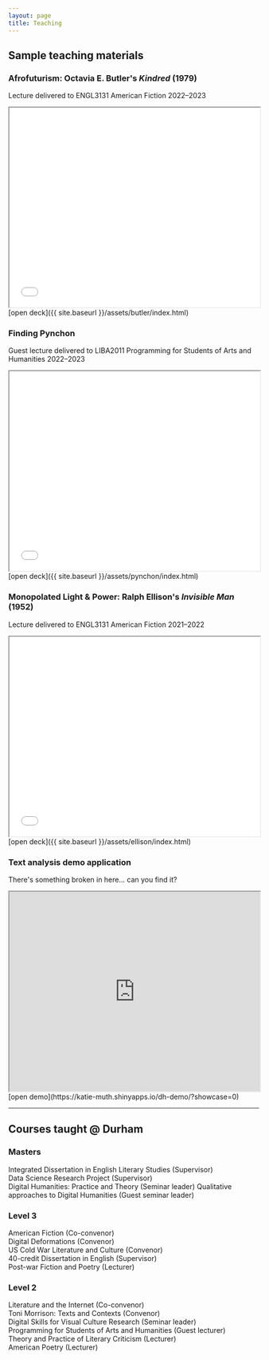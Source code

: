```yaml
---
layout: page
title: Teaching
---
```

## Sample teaching materials

### Afrofuturism: Octavia E. Butler's _Kindred_ (1979)
Lecture delivered to ENGL3131 American Fiction 2022–2023
<iframe width="100%" height="400" src="{{ site.baseurl }}/assets/butler/index.html"></iframe> 
[open deck]({{ site.baseurl }}/assets/butler/index.html)

### Finding Pynchon
Guest lecture delivered to LIBA2011 Programming for Students of Arts and Humanities 2022–2023
<iframe width="100%" height="400" src="{{ site.baseurl }}/assets/pynchon/index.html"></iframe> 
[open deck]({{ site.baseurl }}/assets/pynchon/index.html)

### Monopolated Light & Power: Ralph Ellison's _Invisible Man_ (1952)
Lecture delivered to ENGL3131 American Fiction 2021–2022
<iframe width="100%" height="400" src="{{ site.baseurl }}/assets/ellison/index.html"></iframe> 
[open deck]({{ site.baseurl }}/assets/ellison/index.html)

### Text analysis demo application
There's something broken in here... can you find it?  
<iframe width="100%" height="400" src="https://katie-muth.shinyapps.io/dh-demo/?showcase=0"></iframe>   
[open demo](https://katie-muth.shinyapps.io/dh-demo/?showcase=0)  

***

## Courses taught @ Durham

### Masters
Integrated Dissertation in English Literary Studies (Supervisor)  
Data Science Research Project (Supervisor)  
Digital Humanities: Practice and Theory (Seminar leader) 
Qualitative approaches to Digital Humanities (Guest seminar leader)  
### Level 3
American Fiction (Co-convenor)  
Digital Deformations (Convenor)   
US Cold War Literature and Culture (Convenor)  
40-credit Dissertation in English (Supervisor)  
Post-war Fiction and Poetry (Lecturer)  
### Level 2
Literature and the Internet (Co-convenor)  
Toni Morrison: Texts and Contexts (Convenor)  
Digital Skills for Visual Culture Research (Seminar leader)  
Programming for Students of Arts and Humanities (Guest lecturer)  
Theory and Practice of Literary Criticism (Lecturer)  
American Poetry (Lecturer)  
